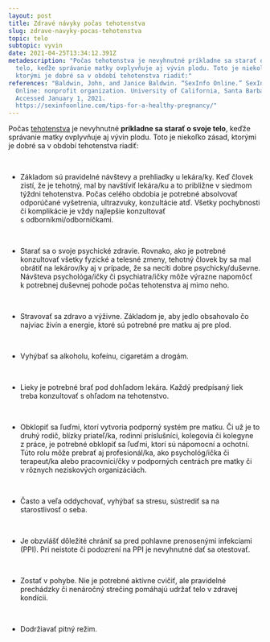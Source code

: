 ```yaml
---
layout: post
title: Zdravé návyky počas tehotenstva
slug: zdrave-navyky-pocas-tehotenstva
topic: telo
subtopic: vyvin
date: 2021-04-25T13:34:12.391Z
metadescription: "Počas tehotenstva je nevyhnutné príkladne sa starať o svoje
  telo, keďže správanie matky ovplyvňuje aj vývin plodu. Toto je niekoľko zásad,
  ktorými je dobré sa v období tehotenstva riadiť:"
references: "Baldwin, John, and Janice Baldwin. “SexInfo Online.” SexInfo
  Online: nonprofit organization. University of California, Santa Barbara .
  Accessed January 1, 2021.
  https://sexinfoonline.com/tips-for-a-healthy-pregnancy/"
---
```

Počas [tehotenstva](/vyvinove-fazy-plodu-a-tehotenstvo/) je nevyhnutné **príkladne sa starať o svoje telo**, keďže správanie matky ovplyvňuje aj vývin plodu. Toto je niekoľko zásad, ktorými je dobré sa v období tehotenstva riadiť: 

<br>

* Základom sú pravidelné návštevy a prehliadky u lekára/ky. Keď človek zistí, že je tehotný, mal by navštíviť lekára/ku a to približne v siedmom týždni tehotenstva. Počas celého obdobia je potrebné absolvovať odporúčané vyšetrenia, ultrazvuky, konzultácie atď. Všetky pochybnosti či komplikácie je vždy najlepšie konzultovať s odborníkmi/odborníčkami. 

<br>

* Starať sa o svoje psychické zdravie. Rovnako, ako je potrebné konzultovať všetky fyzické a telesné zmeny, tehotný človek by sa mal obrátiť na lekárov/ky aj v prípade, že sa necíti dobre psychicky/duševne. Návšteva psychológa/ičky či psychiatra/ičky môže výrazne napomôcť k potrebnej duševnej pohode počas tehotenstva aj mimo neho. 

<br>

* Stravovať sa zdravo a výživne. Základom je, aby jedlo obsahovalo čo najviac živín a energie, ktoré sú potrebné pre matku aj pre plod. 

<br>

* Vyhýbať sa alkoholu, kofeínu, cigaretám a drogám. 

<br>

* Lieky je potrebné brať pod dohľadom lekára. Každý predpísaný liek treba konzultovať s ohľadom na tehotenstvo.

<br>

* Obklopiť sa ľuďmi, ktorí vytvoria podporný systém pre matku. Či už je to druhý rodič, blízky priateľ/ka, rodinní príslušníci, kolegovia či kolegyne z práce, je potrebné obklopiť sa ľuďmi, ktorí sú nápomocní a ochotní. Túto rolu môže prebrať aj profesionál/ka, ako psychológ/ička či terapeut/ka alebo pracovníci/čky v podporných centrách pre matky či v rôznych neziskových organizáciách.

<br>

* Často a veľa oddychovať, vyhýbať sa stresu, sústrediť sa na starostlivosť o seba. 

<br>

* Je obzvlášť dôležité chrániť sa pred pohlavne prenosenými infekciami (PPI). Pri neistote či podozrení na PPI je nevyhnutné dať sa otestovať.

<br>

* Zostať v pohybe. Nie je potrebné aktívne cvičiť, ale pravidelné prechádzky či nenáročný strečing pomáhajú udržať telo v zdravej kondícii. 

<br>

* Dodržiavať pitný režim.